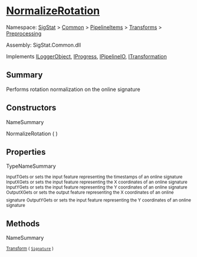 # [NormalizeRotation](./NormalizeRotation.md)

Namespace: [SigStat]() > [Common](./../../../README.md) > [PipelineItems]() > [Transforms]() > [Preprocessing](./README.md)

Assembly: SigStat.Common.dll

Implements [ILoggerObject](./../../../ILoggerObject.md), [IProgress](./../../../Helpers/IProgress.md), [IPipelineIO](./../../../Pipeline/IPipelineIO.md), [ITransformation](./../../../ITransformation.md)

## Summary
Performs rotation normalization on the online signature

## Constructors

NameSummary

NormalizeRotation (  )<sub></sub>


## Properties

TypeNameSummary

<sub>InputT</sub><sub>Gets or sets the input feature representing the timestamps of an online signature</sub>
<sub>InputX</sub><sub>Gets or sets the input feature representing the X coordinates of an online signature</sub>
<sub>InputY</sub><sub>Gets or sets the input feature representing the Y coordinates of an online signature</sub>
<sub>OutputX</sub><sub>Gets or sets the output feature representing the X coordinates of an online signature</sub>
<sub>OutputY</sub><sub>Gets or sets the input feature representing the Y coordinates of an online signature</sub>


## Methods

NameSummary

<sub>[Transform](./Methods/NormalizeRotation-100663777.md) ( [`Signature`](./../../../Signature.md) )</sub><sub></sub>


